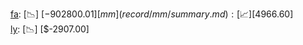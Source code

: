 [fa](record/fa/summary.md): [📉] [$-902800.01]  
[mm](record/mm/summary.md): [📈] [$4966.60]  
[ly](record/ly/summary.md): [📉] [$-2907.00]  
